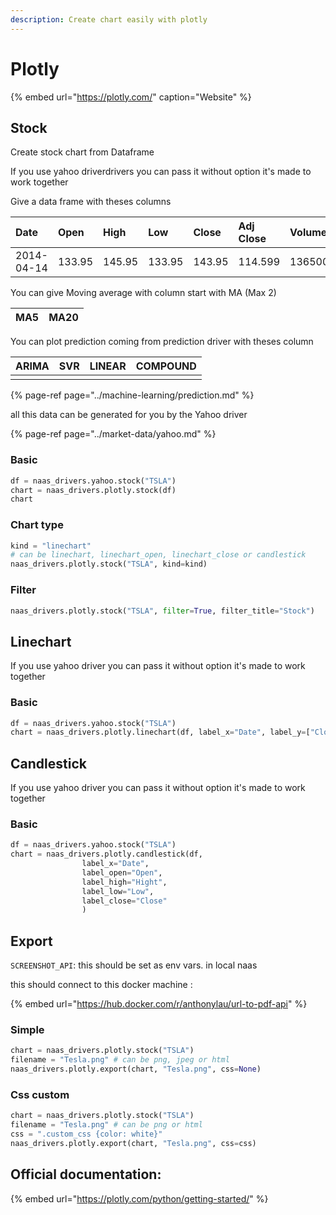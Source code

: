 ```yaml
---
description: Create chart easily with plotly
---
```


# Plotly

{% embed url="https://plotly.com/" caption="Website" %}

## Stock

Create stock chart from Dataframe

If you use yahoo driverdrivers  you can pass it without option it's made to work together

Give a data frame with theses columns

| Date | Open | High | Low | Close | Adj Close | Volume | Company |
| :--- | :--- | :--- | :--- | :--- | :--- | :--- | :--- |
| 2014-04-14 | 133.95 | 145.95 | 133.95 | 143.95 | 114.599 | 13650000 | TSLA |

You can give Moving average with column start with MA \(Max 2\)

| MA5 | MA20 |
| :--- | :--- |


You can plot prediction coming from prediction driver with theses column

| ARIMA | SVR | LINEAR | COMPOUND |
| :--- | :--- | :--- | :--- |
|  |  |  |  |

{% page-ref page="../machine-learning/prediction.md" %}

all this data can be generated for you by the Yahoo driver

{% page-ref page="../market-data/yahoo.md" %}

### Basic

```python
df = naas_drivers.yahoo.stock("TSLA")
chart = naas_drivers.plotly.stock(df)
chart
```

### Chart type

```python
kind = "linechart" 
# can be linechart, linechart_open, linechart_close or candlestick
naas_drivers.plotly.stock("TSLA", kind=kind)
```

### Filter

```python
naas_drivers.plotly.stock("TSLA", filter=True, filter_title="Stock")
```

## Linechart

If you use yahoo driver you can pass it without option it's made to work together

### Basic

```python
df = naas_drivers.yahoo.stock("TSLA")
chart = naas_drivers.plotly.linechart(df, label_x="Date", label_y=["Close"])
```

## Candlestick

If you use yahoo driver you can pass it without option it's made to work together

### Basic

```python
df = naas_drivers.yahoo.stock("TSLA")
chart = naas_drivers.plotly.candlestick(df, 
                label_x="Date", 
                label_open="Open", 
                label_high="Hight",
                label_low="Low",
                label_close="Close"
                )
```

## Export

`SCREENSHOT_API`: this should be set as env vars. in local naas

this should connect to this docker machine :

{% embed url="https://hub.docker.com/r/anthonylau/url-to-pdf-api" %}

### Simple

```python
chart = naas_drivers.plotly.stock("TSLA")
filename = "Tesla.png" # can be png, jpeg or html
naas_drivers.plotly.export(chart, "Tesla.png", css=None)
```

### Css custom

```python
chart = naas_drivers.plotly.stock("TSLA")
filename = "Tesla.png" # can be png or html
css = ".custom_css {color: white}"
naas_drivers.plotly.export(chart, "Tesla.png", css=css)
```

## Official documentation:

{% embed url="https://plotly.com/python/getting-started/" %}

